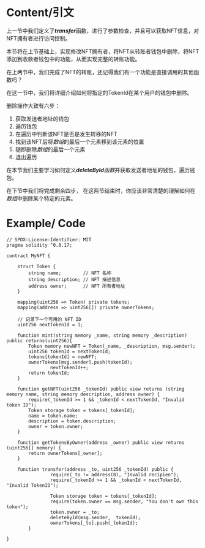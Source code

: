 # Content/引文

上一节中我们定义了***transfer***函数，进行了参数检查，并且可以获取NFT信息，对NFT拥有者进行访问控制。

本节将在上节基础上，实现修改NFT拥有者，将NFT从转账者钱包中删除，将NFT添加到收款者钱包中的功能，从而实现完整的转账功能。

在上两节中，我们完成了NFT的转账，还记得我们有一个功能是直接调用的其他函数吗？

在这一节中，我们将详细介绍如何将指定的TokenId在某个用户的钱包中删除。

删除操作大致有六步：

1. 获取发送者地址的钱包
2. 遍历钱包
3. 在遍历中判断该NFT是否是发生转移的NFT
4. 找到该NFT后将*数组*的最后一个元素移到该元素的位置
5. 随即删除*数组*的最后一个元素
6. 退出遍历

在本节我们主要学习如何定义***deleteById**函数*并获取发送者地址的钱包，遍历钱包。

在下节中我们将完成剩余四步， 在这两节结束时，你应该非常清楚的理解如何在*数组*中删除某个特定的元素。

# Example/ Code

```solidity
// SPDX-License-Identifier: MIT
pragma solidity ^0.8.17;

contract MyNFT {
    
    struct Token {
        string name;        // NFT 名称
        string description; // NFT 描述信息
        address owner;      // NFT 所有者地址
    }
    
    mapping(uint256 => Token) private tokens;
    mapping(address => uint256[]) private ownerTokens;

    // 记录下一个可用的 NFT ID
    uint256 nextTokenId = 1;
    
    function mint(string memory _name, string memory _description) public returns(uint256){ 
        Token memory newNFT = Token(_name, _description, msg.sender);
        uint256 tokenId = nextTokenId;
        tokens[tokenId] = newNFT;
        ownerTokens[msg.sender].push(tokenId);
				nextTokenId++;
        return tokenId;
    }

    function getNFT(uint256 _tokenId) public view returns (string memory name, string memory description, address owner) {
        require(_tokenId >= 1 && _tokenId < nextTokenId, "Invalid token ID");
        Token storage token = tokens[_tokenId];
        name = token.name;
        description = token.description;
        owner = token.owner;
    }

    function getTokensByOwner(address _owner) public view returns (uint256[] memory) {
        return ownerTokens[_owner];
    }

    function transfer(address _to, uint256 _tokenId) public {
				require(_to != address(0), "Invalid recipien");
				require(_tokenId >= 1 && _tokenId < nextTokenId, "Invalid TokenID");
				
				Token storage token = tokens[_tokenId];
				require(token.owner == msg.sender, "You don't own this token");
				token.owner = _to;
				deleteById(msg.sender, _tokenId);
				ownerTokens[_to].push(_tokenId);
		}

}
```
